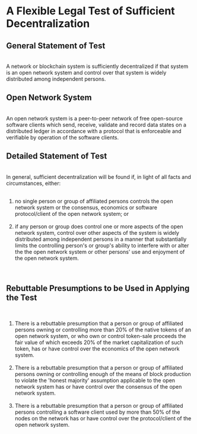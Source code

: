 <h1>A Flexible Legal Test of Sufficient Decentralization</h1>

<h2>General Statement of Test</h2>
<br>
A network or blockchain system is sufficiently decentralized if that system is an open network system and control over that system is widely distributed among independent persons. 

<h2>Open Network System</h2>
<br>
An open network system is a peer-to-peer network of free open-source software clients which send, receive, validate and record data states on a distributed ledger in accordance with a protocol that is enforceable and verifiable by operation of the software clients.

<h2>Detailed Statement of Test</h2> 
<br>
In general, sufficient decentralization will be found if, in light of all facts and circumstances, either: 
<br>
<br>
<ol>
<li>no single person or group of affiliated persons controls the open network system or the consensus, economics or software protocol/client of the open network system; or</li>
<br>
<li>if any person or group does control one or more aspects of the open network system, control over other aspects of the system is widely distributed among independent persons in a manner that substantially limits the controlling person's or group's ability to interfere with or alter the the open network system or other persons' use and enjoyment of the open network system.</li>
</ol>
<br>
<h2>Rebuttable Presumptions to be Used in Applying the Test</h2>
<br>
<ol>
<li>There is a rebuttable presumption that a person or group of affiliated persons owning or controlling more than 20% of the native tokens of an open network system, or who own or control token-sale proceeds the fair value of which exceeds 20% of the market capitalization of such token, has or have control over the economics of the open network system.</li>
<br>
<li>There is a rebuttable presumption that a person or group of affiliated persons owning or controlling enough of the means of block production to violate the 'honest majority' assumption applicable to the open network system has or have control over the consensus of the open network system.</li>
<br>
<li>There is a rebuttable presumption that a person or group of affiliated persons controlling a software client used by more than 50% of the nodes on the network has or have control over the protocol/client of the open network system.</li>
</ol>

